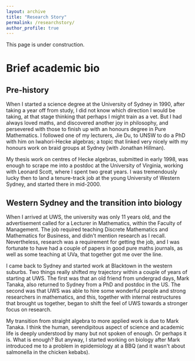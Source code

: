 ```yaml
---
layout: archive
title: "Research Story"
permalink: /researchstory/
author_profile: true
---
```


This page is under construction. 


Brief academic bio
======

Pre-history
---
When I started a science degree at the University of Sydney in 1990, after taking a year off from study, I did not know which direction I would be taking, at that stage thinking that perhaps I might train as a vet.  But I had always loved maths, and discovered another joy in philosophy, and persevered with those to finish up with an honours degree in Pure Mathematics.  I followed one of my lecturers, Jie Du, to UNSW to do a PhD with him on Iwahori-Hecke algebras; a topic that linked very nicely with my honours work on braid groups at Sydney (with Jonathan Hillman).

My thesis work on centres of Hecke algebras, submitted in early 1998, was enough to scrape me into a postdoc at the University of Virginia, working with Leonard Scott, where I spent two great years.  I was tremendously lucky then to land a tenure-track job at the young University of Western Sydney, and started there in mid-2000.

Western Sydney and the transition into biology
---
When I arrived at UWS, the university was only 11 years old, and the advertisement called for a Lecturer in Mathematics, within the Faculty of Management.  The job required teaching Discrete Mathematics and Mathematics for Business, and didn't mention research as I recall.  Nevertheless, research was a requirement for getting the job, and I was fortunate to have had a couple of papers in good pure maths journals, as well as some teaching at UVa, that together got me over the line.

I came back to Sydney and started work at Blacktown in the western suburbs.  Two things really shifted my trajectory within a couple of years of starting at UWS.  The first was that an old friend from undergrad days, Mark Tanaka, also returned to Sydney from a PhD and postdoc in the US.  The second was that UWS was able to hire some wonderful people and strong researchers in mathematics, and this, together with internal restructures that brought us together, began to shift the feel of UWS towards a stronger focus on research.

My transition from straight algebra to more applied work is due to Mark Tanaka.  I think the human, serendipitous aspect of science and academic life is deeply understood by many but not spoken of enough.  Or perhaps it is. What is enough?  But anyway, I started working on biology after Mark introduced me to a problem in epidemiology at a BBQ (and it wasn't about salmonella in the chicken kebabs). 
